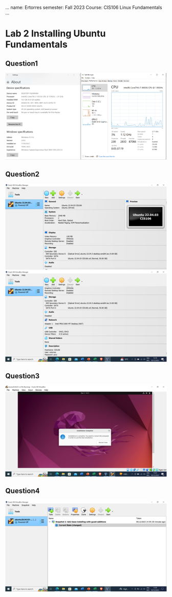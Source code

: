 ...
name: Ertorres
semester: Fall 2023
Course: CIS106 Linux Fundamentals
...
# Lab 2 Installing Ubuntu Fundamentals

## Question1
![q1](1.PNG)

## Question2
![q2.1](2.1.PNG)
![q2.2](2.2.PNG)

## Question3
![q3](3.PNG)

## Question4
![q4](4.PNG)
